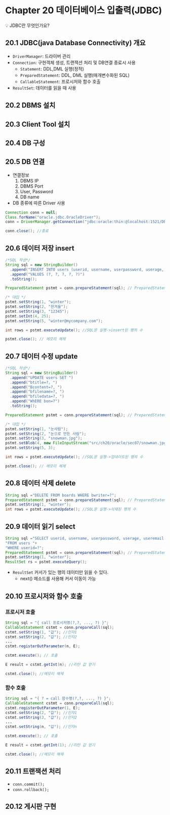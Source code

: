 # Chapter 20 데이터베이스 입출력(JDBC)

<aside>
💡 JDBC란 무엇인가요?

</aside>

## 20.1 JDBC(java Database Connectivity) 개요

- `DriverManager`: 드라이버 관리
- `Connection`:  구현객체 생성, 트랜잭션 처리 및 DB연결 종료시 사용
    - `Statement`: DDL,DML 실행(정적)
    - `PreparedStatement`: DDL, DML 실행(매개변수화된 SQL)
    - `CallableStatement`: 프로시저와 함수 호출
- `ResultSet`: 데이터를 읽을 때 사용

## 20.2 DBMS 설치

## 20.3 Client Tool 설치

## 20.4 DB 구성

## 20.5 DB 연결

- 연결정보
    1. DBMS IP
    2. DBMS Port
    3. User, Password
    4. DB name
- DB 종류에 따른 Driver 사용

```java
Connection conn = null;
Class.forName("oracle.jdbc.OracleDriver");
conn = DriverManager.getConnection("jdbc:oracle:thin:@localhost:1521/DB명", "USER", "PASSWORD"); //연결

conn.close(); //종료
```

## 20.6 데이터 저장 insert

```java
/*SQL 작성*/
String sql = new StringBuilder()
  .append("INSERT INTO users (userid, username, userpassword, userage, useremail)")
  .append("VALUES (?, ?, ?, ?, ?)")
  .toString();

PreparedStatement pstmt = conn.prepareStatement(sql); // PreparedStatement 생성

/* 대입 */
pstmt.setString(1, "winter");
pstmt.setString(2, "한겨울");
pstmt.setString(3, "12345");
pstmt.setInt(4, 25);
pstmt.setString(5, "winter@mycompany.com");

int rows = pstmt.executeUpdate(); //SQL문 실행->insert된 행의 수

pstmt.close(); // 메모리 해제
```

## 20.7 데이터 수정 update

```java
/*SQL 작성*/
String sql = new StringBuilder()
  .append("UPDATE users SET ")
  .append("btitle=?, ")
  .append("Bcontent=?, ")
  .append("bfilename=?, ")
  .append("bfiledata=?, ")
  .append("WhERE bon=?")
  .toString();

PreparedStatement pstmt = conn.prepareStatement(sql); // PreparedStatement 생성

/* 대입 */
pstmt.setString(1, "눈사람");
pstmt.setString(2, "눈으로 만든 사람");
pstmt.setString(3, "snowman.jpg");
pstmt.setBlob(4, new FileInputStream("src/ch20/oracle/sec07/snowman.jpg"));
pstmt.setString(5, 3);

int rows = pstmt.executeUpdate(); //SQL문 실행->업데이트된 행의 수

pstmt.close(); // 메모리 해제
```

## 20.8 데이터 삭제 delete

```java
String sql ="DELETE FROM boards WHERE bwriter=?";
PreparedStatement pstmt = conn.prepareStatement(sql); // PreparedStatement 생성
pstmt.setString(1, "winter");
int rows = pstmt.executeUpdate(); //SQL문 실행->삭제된 행의 수
```

## 20.9 데이터 읽기 select

```java
String sql ="SELECT userid, username, userpassword, userage, useremail " +
"FROM users "+
"WHERE userid=?";
PreparedStatement pstmt = conn.prepareStatement(sql); // PreparedStatement 생성
pstmt.setString(1, "winter");
ResultSet rs = pstmt.executeQuery();
```

- `ResultSet` 커서가 있는 행의 데이터만 읽을 수 있다.
    - next() 메소드를 사용해 커서 이동이 가능

## 20.10 프로시저와 함수 호출

### 프로시저 호출

```java
String sql = "{ call 프로시저명(?,?, ..., ?) }";
CallableStatement cstmt = conn.prepareCall(sql);
cstmt.setString(1, "값"); //인자1
cstmt.setString(2, "값"); //인자2 
...
cstmt.registerOutParameter(n, E);

cstmt.execute(); // 호출

E result = cstmt.getInt(n); //리턴 값 얻기

cstmt.close(); //메모리 해제
```

### 함수 호출

```java
String sql = "{ ? = call 함수명(?,?, ..., ?) }";
CallableStatement cstmt = conn.prepareCall(sql);
cstmt.registerOutParameter(1, E);
cstmt.setString(2, "값"); //인자1
cstmt.setString(3, "값"); //인자2 
...
cstmt.setString(n, "값"); //인자n 

cstmt.execute(); // 호출

E result = cstmt.getInt(1); //리턴 값 얻기

cstmt.close(); //메모리 해제
```

## 20.11 트랜잭션 처리

- `conn.commit();`
- `conn.rollback();`

## 20.12 게시판 구현